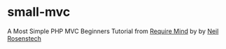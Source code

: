 # small-mvc
A Most Simple PHP MVC Beginners Tutorial from [Require Mind](http://requiremind.com/a-most-simple-php-mvc-beginners-tutorial) by by [Neil Rosenstech](http://neilrosenstech.com/)
